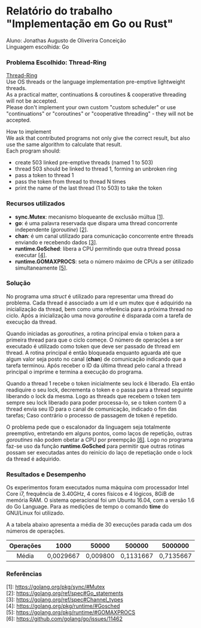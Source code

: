 # Relatório do trabalho "Implementação em Go ou Rust"

Aluno: Jonathas Augusto de Oliverira Conceição  
Linguagem escolhida: Go  

### Problema Escolhido: Thread-Ring
[Thread-Ring](http://benchmarksgame.alioth.debian.org/u64q/threadring-description.html#threadring)  
Use OS threads or the language implementation pre-emptive lightweight threads.  
As a practical matter, continuations & coroutines & cooperative threading will not be accepted.  
Please don't implement your own custom "custom scheduler" or use "continuations" or "coroutines" or "cooperative threading" - they will not be accepted.  

How to implement  
We ask that contributed programs not only give the correct result, but also use the same algorithm to calculate that result.  
Each program should:  
  - create 503 linked pre-emptive threads (named 1 to 503)  
  - thread 503 should be linked to thread 1, forming an unbroken ring  
  - pass a token to thread 1  
  - pass the token from thread to thread N times  
  - print the name of the last thread (1 to 503) to take the token  

### Recursos utilizados
  - **sync.Mutex**: mecanismo bloqueante de exclusão múltua [\[1\]][1].
  - **go**: é uma palavra reservada que dispara uma thread concorrente independente (_goroutine_) [\[2\]][2].
  - **chan**: é um canal utilizado para comunicação concorrente entre threads enviando e recebendo dados [\[3\]][3].
  - **runtime.GoSched**: libera a CPU permitindo que outra thread possa executar [\[4\]][4].
  - **runtime.GOMAXPROCS**: seta o número máximo de CPUs a ser útilizado simultaneamente [\[5\]][5].

### Solução
No programa uma _struct_ é utilizado para representar uma thread do problema.
Cada thread é associado a um id e um mutex que é adquirido na inicialização da thread, bem como uma referência para a próxima thread no ciclo. Após a inicialização uma nova _goroutine_ é disparada com a tarefa de execução da thread.  

Quando iniciadas as _goroutines_, a rotina principal envia o token para a primeira thread para que o ciclo começe. O número de operações a ser executado é utilizado como token que deve ser passado de thread em thread. A rotina principal é então bloqueada enquanto aguarda até que algum valor seja posto no canal (**chan**) de comunicação indicando que a tarefa terminou. Após receber o ID da última thread pelo canal a thread principal o imprime e termina a execução do programa.

Quando a thread 1 recebe o token inicialmente seu lock é liberado. Ela então readiquire o seu lock, decrementa o token e o passa para a thread seguinte liberando o lock da mesma. Logo as threads que recebem o token tem sempre seu lock liberado para poder processa-lo, se o token contem 0 a thread envia seu ID para o canal de comunicação, indicado o fim das tarefas; Caso contrário o processo de passagem de token é repetido.

O problema pede que o escalonador da linguagem seja totalmente preemptivo, entretando em alguns pontos, como laços de repetição, outras _goroutines_ não podem obetar a CPU por preempção [\[6\]][6].
Logo no programa faz-se uso da função **runtime.GoSched** para permitir que outras rotinas possam ser executadas antes do reinício do laço de repetiação onde o lock da thread é adquirido.

### Resultados e Desempenho

Os experimentos foram executados numa máquina com processador Intel Core i7, frequência de 3.40GHz, 4 cores físicos e 4 lógicos, 8GiB de memória RAM. O sistema operacional foi um Ubuntu 16.04, com a versão 1.6 do Go Language. Para as medições de tempo o comando **time** do GNU/Linux foi utilizado.

A a tabela abaixo apresenta a média de 30 execuções parada cada um dos números de operações.

| Operações | 1000      | 50000     | 500000    | 5000000   | 50000000  |
|:---------:|:---------:|:---------:|:---------:|:---------:|:---------:|
| Média     | 0,0029667 | 0,009800  | 0,1131667 | 0,7135667 |  6,53210  |

### Referências

\[1\]: https://golang.org/pkg/sync/#Mutex  
\[2\]: https://golang.org/ref/spec#Go_statements  
\[3\]: https://golang.org/ref/spec#Channel_types  
\[4\]: https://golang.org/pkg/runtime/#Gosched  
\[5\]: https://golang.org/pkg/runtime/#GOMAXPROCS  
\[6\]: https://github.com/golang/go/issues/11462  

[1]: https://golang.org/pkg/sync/#Mutex  
[2]: https://golang.org/ref/spec#Go_statements  
[3]: https://golang.org/ref/spec#Channel_types  
[4]: https://golang.org/pkg/runtime/#Gosched  
[5]: https://golang.org/pkg/runtime/#GOMAXPROCS  
[6]: https://github.com/golang/go/issues/11462  

